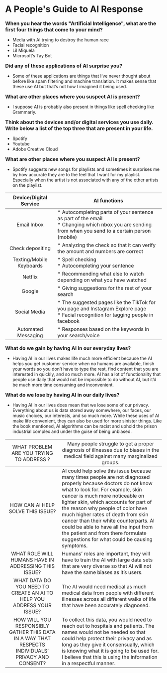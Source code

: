 # A People's Guide to AI Response
<span style= "font-size:16px;"> **When you hear the words "Artificial Intelligence", what are the first four things that come to your mind?** </span>
* Media with AI trying to destroy the human race
* Facial recognition
* Lil Miquela
* Microsoft’s Tay Bot

<span style= "font-size:16px;"> **Did any of these applications of AI surprise you?** </span>
* Some of these applications are things that I’ve never thought about before like spam filtering and machine translation. It makes sense that these use AI but that’s not how I imagined it being used. 

<span style= "font-size:16px;"> **What are other places where you suspect AI is present?** </span>
* I suppose AI is probably also present in things like spell checking like Grammarly.

<span style= "font-size:16px;"> **Think about the devices and/or digital services you use daily. Write below a list of the top three that are present in your life.** </span>
* Spotify
* Youtube
* Adobe Creative Cloud

<span style= "font-size:16px;"> **What are other places where you suspect AI is present?** </span>
* Spotify suggests new songs for playlists and sometimes it surprises me by how accurate they are to the feel that I want for my playlist. Especially when the artist is not associated with any of the other artists on the playlist.  

|Device/Digital Service   | AI functions  |  
|:---:|---| 
|Email Inbox| * Autocompleting parts of your sentence as part of the email </br> * Changing which nbox you are sending from when you send to a certain person (mobile)|
|Check depositing   | * Analyzing the check so that it can verify the amount and numbers are correct   |   
|Texting/Mobile Keyboards   | * Spell checking </br> * Autocompleting your sentence|  
|Netflix   | * Recommending what else to watch depending on what you have watched  |  
|Google   | * Giving suggestions for the rest of your search |  
|Social Media  | * The suggested pages like the TikTok for you page and Instagram Explore page </br> * Facial recognition for tagging people in facebook | 
|Automated Messaging   | * Responses based on the keywords in your search/voice   |  

<span style= "font-size: 16px;"> **What do we gain by having AI in our everyday lives?** </span>
* Having AI in our lives makes life much more efficient because the AI helps you get customer service when no humans are available, finish your words so you don’t have to type the rest, find content that you are interested in quickly, and so much more. AI has a lot of functionality that people use daily that would not be impossible to do without AI, but it’d be much more time consuming and inconvenient. 

<span style = "font-size: 16px;"> **What do we lose by having AI in our daily lives?** </span>
* Having AI in our lives does mean that we lose some of our privacy. Everything about us is data stored away somewhere, our faces, our music choices, our interests, and so much more. While these uses of AI make life convenient, they can also be used for more sinister things. Like the book mentioned, AI algorithms can be racist and uphold the prison industrial complex and under the guise of being unbiased.

|<span style= "font-weight: normal">WHAT PROBLEM ARE YOU TRYING TO ADDRESS ? </span>  |<span style= "font-weight: normal"> Many people struggle to get a proper diagnosis of illnesses due to biases in the medical field against many marginalized groups.  |  
|:---:|---| 
|HOW CAN AI HELP SOLVE THIS ISSUE? | AI could help solve this issue because many times people are not diagnosed properly because doctors do not know what to look for. For example, skin cancer is much more noticeable on lighter skin, which accounts for part of the reason why people of color have much higher rates of death from skin cancer than their white counterparts. AI could be able to have all the input from the patient and from there formulate suggestions for what could be causing symptoms.|
|WHAT ROLE WILL HUMANS HAVE IN ADDRESSING THIS ISSUE?  | Humans’ roles are important, they will have to train the AI with large data sets that are very diverse so that AI will not have the same biases as it’s users.   |   
|WHAT DATA DO YOU NEED TO CREATE AN AI TO HELP YOU ADDRESS YOUR ISSUE?    | The AI would need medical as much medical data from people with different illnesses across all different walks of life that have been accurately diagnosed.|  
|HOW WILL YOU RESPONSIBLY GATHER THIS DATA IN A WAY THAT RESPECTS INDIVIDUALS’ PRIVACY AND CONSENT?   | To collect this data, you would need to reach out to hospitals and patients. The names would not be needed so that could help protect their privacy and as long as they give it consensually, which is knowing what it is going to be used for. I believe that this is using the information in a respectful manner.   |  






